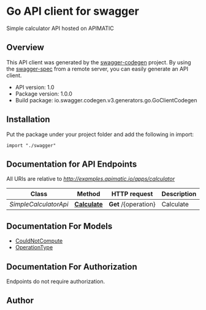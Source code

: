 # Go API client for swagger

Simple calculator API hosted on APIMATIC

## Overview
This API client was generated by the [swagger-codegen](https://github.com/swagger-api/swagger-codegen) project.  By using the [swagger-spec](https://github.com/swagger-api/swagger-spec) from a remote server, you can easily generate an API client.

- API version: 1.0
- Package version: 1.0.0
- Build package: io.swagger.codegen.v3.generators.go.GoClientCodegen

## Installation
Put the package under your project folder and add the following in import:
```golang
import "./swagger"
```

## Documentation for API Endpoints

All URIs are relative to *http://examples.apimatic.io/apps/calculator*

Class | Method | HTTP request | Description
------------ | ------------- | ------------- | -------------
*SimpleCalculatorApi* | [**Calculate**](docs/SimpleCalculatorApi.md#calculate) | **Get** /{operation} | Calculate

## Documentation For Models

 - [CouldNotCompute](docs/CouldNotCompute.md)
 - [OperationType](docs/OperationType.md)

## Documentation For Authorization
 Endpoints do not require authorization.


## Author


